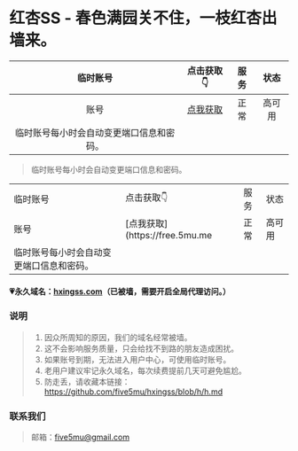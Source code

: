 # 红杏SS - 春色满园关不住，一枝红杏出墙来。

| 临时账号 | 点击获取👇 | 服务 | 状态 |
| :----: | :----: | :----: | :----: |
| 账号 | [点我获取](https://free.5mu.me) | 正常 | 高可用 |
| 临时账号每小时会自动变更端口信息和密码。 |

> 临时账号每小时会自动变更端口信息和密码。


<table>
<tr>
    <td>临时账号</td>
    <td>点击获取👇</td>
    <td>服务</td>
    <td>状态</td>
</tr>
<tr>
    <td>账号</td>
    <td>[点我获取](https://free.5mu.me</td>
    <td>正常</td>
    <td>高可用</td>
</tr>
<tr>
    <td>临时账号每小时会自动变更端口信息和密码。</td>
</tr>
</table>


#### 💗永久域名：[hxingss.com](http://hxingss.com)（已被墙，需要开启全局代理访问。）

### 说明

> 1. 因众所周知的原因，我们的域名经常被墙。
> 2. 这不会影响服务质量，只会给找不到路的朋友造成困扰。
> 3. 如果账号到期，无法进入用户中心，可使用临时账号。
> 4. 老用户建议牢记永久域名，每次续费提前几天可避免尴尬。
> 5. 防走丢，请收藏本链接：https://github.com/five5mu/hxingss/blob/h/h.md

### 联系我们

> 邮箱：five5mu@gmail.com
